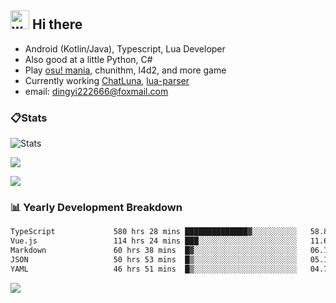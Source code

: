 ## <img alt="wave" src="https://raw.githubusercontent.com/MartinHeinz/MartinHeinz/master/wave.gif" width="30px"> Hi there

- Android (Kotlin/Java), Typescript, Lua Developer
- Also good at a little Python, C#
- Play [osu! mania](https://osu.ppy.sh/users/29808669), chunithm, l4d2, and more game
- Currently working [ChatLuna](https://github.com/ChatLunaLab), [lua-parser](https://github.com/dingyi222666/lua-parser)
- email: [dingyi222666@foxmail.com](mailto:dingyi222666@foxmail.com)

### 📋Stats

![Stats](https://github-readme-stats.vercel.app/api?username=dingyi222666&show_icons=true&icon_color=47A69E&title_color=47A69E&count_private=true)    

![](https://api.githubtrends.io/user/svg/dingyi222666/langs?time_range=one_year&include_private=True&loc_metric=changed&theme=classic)

![](http://github-profile-summary-cards.vercel.app/api/cards/productive-time?username=dingyi222666&theme=nord_dark&utcOffset=8)


### 📊 Yearly Development Breakdown

<!--START_SECTION:waka-->

```txt
TypeScript             580 hrs 28 mins ██████████████▓░░░░░░░░░░   58.88 %
Vue.js                 114 hrs 24 mins ███░░░░░░░░░░░░░░░░░░░░░░   11.60 %
Markdown               60 hrs 38 mins  █▓░░░░░░░░░░░░░░░░░░░░░░░   06.15 %
JSON                   50 hrs 53 mins  █▒░░░░░░░░░░░░░░░░░░░░░░░   05.16 %
YAML                   46 hrs 51 mins  █▒░░░░░░░░░░░░░░░░░░░░░░░   04.75 %
```

<!--END_SECTION:waka-->

![](https://komarev.com/ghpvc/?username=dingyi222666)
